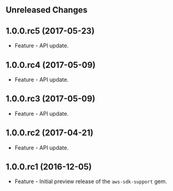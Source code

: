 Unreleased Changes
------------------

1.0.0.rc5 (2017-05-23)
------------------

* Feature - API update.

1.0.0.rc4 (2017-05-09)
------------------

* Feature - API update.

1.0.0.rc3 (2017-05-09)
------------------

* Feature - API update.

1.0.0.rc2 (2017-04-21)
------------------

* Feature - API update.

1.0.0.rc1 (2016-12-05)
------------------

* Feature - Initial preview release of the `aws-sdk-support` gem.

